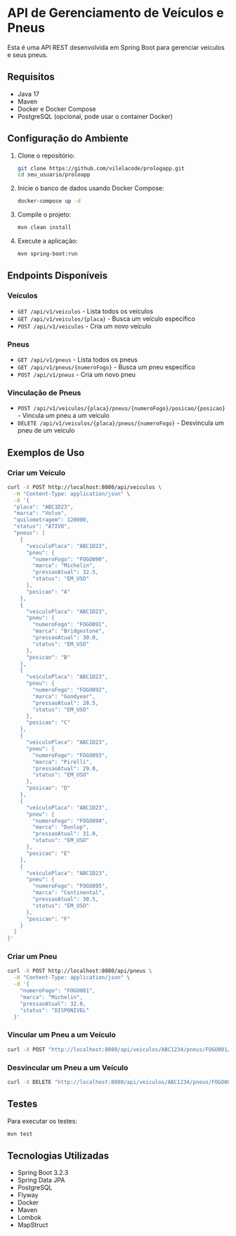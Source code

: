 # API de Gerenciamento de Veículos e Pneus

Esta é uma API REST desenvolvida em Spring Boot para gerenciar veículos e seus pneus.

## Requisitos

- Java 17
- Maven
- Docker e Docker Compose
- PostgreSQL (opcional, pode usar o container Docker)

## Configuração do Ambiente

1. Clone o repositório:
   ```bash
   git clone https://github.com/vilelacode/prologapp.git
   cd seu_usuario/proloapp
   ```
2. Inicie o banco de dados usando Docker Compose:
   ```bash
   docker-compose up -d
   ```
3. Compile o projeto:
   ```bash
   mvn clean install
   ```
4. Execute a aplicação:
   ```bash
   mvn spring-boot:run
   ```

## Endpoints Disponíveis

### Veículos

- `GET /api/v1/veiculos` - Lista todos os veículos
- `GET /api/v1/veiculos/{placa}` - Busca um veículo específico
- `POST /api/v1/veiculos` - Cria um novo veículo

### Pneus

- `GET /api/v1/pneus` - Lista todos os pneus
- `GET /api/v1/pneus/{numeroFogo}` - Busca um pneu específico
- `POST /api/v1/pneus` - Cria um novo pneu

### Vinculação de Pneus

- `POST /api/v1/veiculos/{placa}/pneus/{numeroFogo}/posicao/{posicao}` - Vincula um pneu a um veículo
- `DELETE /api/v1/veiculos/{placa}/pneus/{numeroFogo}` - Desvincula um pneu de um veículo

## Exemplos de Uso

### Criar um Veículo

```bash
curl -X POST http://localhost:8080/api/veiculos \
  -H "Content-Type: application/json" \
  -d '{
  "placa": "ABC1D23",
  "marca": "Volvo",
  "quilometragem": 120000,
  "status": "ATIVO",
  "pneus": [
    {
      "veiculoPlaca": "ABC1D23",
      "pneu": {
        "numeroFogo": "FOGO090",
        "marca": "Michelin",
        "pressaoAtual": 32.5,
        "status": "EM_USO"
      },
      "posicao": "A"
    },
    {
      "veiculoPlaca": "ABC1D23",
      "pneu": {
        "numeroFogo": "FOGO091",
        "marca": "Bridgestone",
        "pressaoAtual": 30.0,
        "status": "EM_USO"
      },
      "posicao": "B"
    },
    {
      "veiculoPlaca": "ABC1D23",
      "pneu": {
        "numeroFogo": "FOGO092",
        "marca": "Goodyear",
        "pressaoAtual": 28.5,
        "status": "EM_USO"
      },
      "posicao": "C"
    },
    {
      "veiculoPlaca": "ABC1D23",
      "pneu": {
        "numeroFogo": "FOGO093",
        "marca": "Pirelli",
        "pressaoAtual": 29.0,
        "status": "EM_USO"
      },
      "posicao": "D"
    },
    {
      "veiculoPlaca": "ABC1D23",
      "pneu": {
        "numeroFogo": "FOGO094",
        "marca": "Dunlop",
        "pressaoAtual": 31.0,
        "status": "EM_USO"
      },
      "posicao": "E"
    },
    {
      "veiculoPlaca": "ABC1D23",
      "pneu": {
        "numeroFogo": "FOGO095",
        "marca": "Continental",
        "pressaoAtual": 30.5,
        "status": "EM_USO"
      },
      "posicao": "F"
    }
  ]
}'
```

### Criar um Pneu

```bash
curl -X POST http://localhost:8080/api/pneus \
  -H "Content-Type: application/json" \
  -d '{
    "numeroFogo": "FOGO001",
    "marca": "Michelin",
    "pressaoAtual": 32.0,
    "status": "DISPONIVEL"
  }'
```

### Vincular um Pneu a um Veículo

```bash
curl -X POST "http://localhost:8080/api/veiculos/ABC1234/pneus/FOGO001/posicao/A"

```
### Desvincular um Pneu a um Veículo


```bash
curl -X DELETE "http://localhost:8080/api/veiculos/ABC1234/pneus/FOGO001"

```

## Testes

Para executar os testes:

```bash
mvn test
```

## Tecnologias Utilizadas

- Spring Boot 3.2.3
- Spring Data JPA
- PostgreSQL
- Flyway
- Docker
- Maven
- Lombok
- MapStruct 
